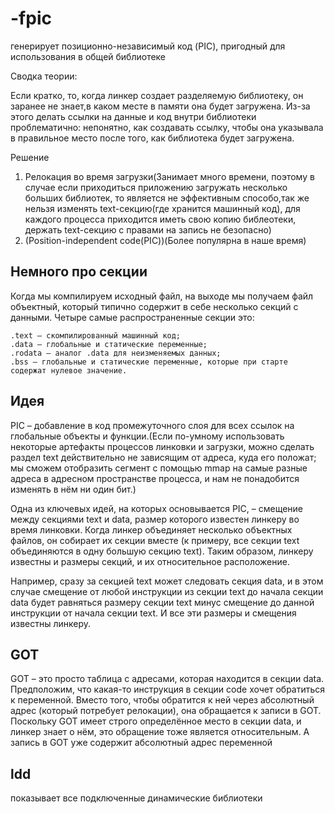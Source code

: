# -fpic
генерирует позиционно-независимый код (PIC), пригодный для использования в общей библиотеке

Сводка теории:

Если кратко, то, когда линкер создает разделяемую библиотеку, он заранее не знает,в каком месте в памяти она будет загружена. 
Из-за этого делать ссылки на данные и код внутри библиотеки проблематично: непонятно, как создавать ссылку, чтобы она 
указывала в правильное место после того, как библиотека будет загружена.

Решение 
1. Релокация во время загрузки(Занимает много времени, поэтому в случае если приходиться приложению загружать несколько больших
библиотек, то является не эффективным способо,так же нельзя изменять text-секцию(где хранится машинный код), для каждого процесса
приходится иметь свою копию библеотеки, держать text-секцию с правами на запись не безопасно)
2. (Position-independent code(PIC))(Более популярна в наше время)

## Немного про секции 
Когда мы компилируем исходный файл, на выходе мы получаем файл объектный, который типично содержит в себе несколько секций с данными. Четыре самые распространенные секции это:

    .text — скомпилированный машинный код;
    .data — глобальные и статические переменные;
    .rodata — аналог .data для неизменяемых данных;
    .bss — глобальные и статические переменные, которые при старте содержат нулевое значение.




## Идея
PIC – добавление в код промежуточного слоя для всех ссылок на глобальные объекты и функции.(Если по-умному использовать некоторые артефакты процессов линковки и загрузки, можно сделать раздел text действительно не зависящим от адреса, куда его положат; мы сможем отобразить сегмент с помощью mmap на самые разные адреса в адресном пространстве процесса, и нам не понадобится изменять в нём ни один бит.)

Одна из ключевых идей, на которых основывается PIC, – смещение между секциями text и data, размер которого известен линкеру во время линковки. Когда линкер объединяет несколько объектных файлов, он собирает их секции вместе (к примеру, все секции text объединяются в одну большую секцию text). Таким образом, линкеру известны и размеры секций, и их относительное расположение.

Например, сразу за секцией text может следовать секция data, и в этом случае смещение от любой инструкции из секции text до начала секции data будет равняться размеру секции text минус смещение до данной инструкции от начала секции text. И все эти размеры и смещения известны линкеру.
## GOT
GOT – это просто таблица с адресами, которая находится в секции data. Предположим, что какая-то инструкция в секции code хочет обратиться к переменной. Вместо того, чтобы обратится к ней через абсолютный адрес (который потребует релокации), она обращается к записи в GOT. Поскольку GOT имеет строго определённое место в секции data, и линкер знает о нём, это обращение тоже является относительным. А запись в GOT уже содержит абсолютный адрес переменной


## ldd
показывает все подключенные динамические библиотеки